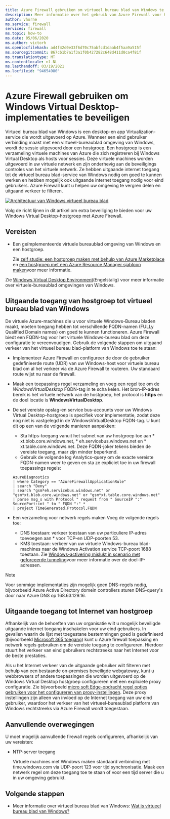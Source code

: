 ```yaml
---
title: Azure Firewall gebruiken om virtueel bureau blad van Windows te beveiligen
description: Meer informatie over het gebruik van Azure Firewall voor het beveiligen van Windows Virtual Desktop-implementaties
author: vhorne
ms.service: firewall
services: firewall
ms.topic: how-to
ms.date: 05/06/2020
ms.author: victorh
ms.openlocfilehash: ad4f42d0e33f6d70c75abfcd1daab4f5aa9a515f
ms.sourcegitcommit: 867cb1b7a1f3a1f0b427282c648d411d0ca4f81f
ms.translationtype: MT
ms.contentlocale: nl-NL
ms.lasthandoff: 03/19/2021
ms.locfileid: "94654980"
---
```

# <a name="use-azure-firewall-to-protect-window-virtual-desktop-deployments"></a>Azure Firewall gebruiken om Windows Virtual Desktop-implementaties te beveiligen

Virtueel bureau blad van Windows is een desktop-en app Virtualization-service die wordt uitgevoerd op Azure. Wanneer een eind gebruiker verbinding maakt met een virtueel-bureaublad omgeving van Windows, wordt de sessie uitgevoerd door een hostgroep. Een hostgroep is een verzameling virtuele machines van Azure die zich registreren bij Windows Virtual Desktop als hosts voor sessies. Deze virtuele machines worden uitgevoerd in uw virtuele netwerk en zijn onderhevig aan de beveiligings controles van het virtuele netwerk. Ze hebben uitgaande internet toegang tot de virtueel bureau blad-service van Windows nodig om goed te kunnen werken en hebben mogelijk ook uitgaande internet toegang nodig voor eind gebruikers. Azure Firewall kunt u helpen uw omgeving te vergren delen en uitgaand verkeer te filteren.

[![Architectuur ](media/protect-windows-virtual-desktop/windows-virtual-desktop-architecture-diagram.png) van Windows virtueel bureau blad](media/protect-windows-virtual-desktop/windows-virtual-desktop-architecture-diagram.png#lightbox)

Volg de richt lijnen in dit artikel om extra beveiliging te bieden voor uw Windows Virtual Desktop-hostgroep met Azure Firewall.

## <a name="prerequisites"></a>Vereisten


 - Een geïmplementeerde virtuele bureaublad omgeving van Windows en een hostgroep.

   Zie [zelf studie: een hostgroep maken met behulp van Azure Marketplace](../virtual-desktop/create-host-pools-azure-marketplace.md) en [een hostgroep met een Azure Resource Manager sjabloon maken](../virtual-desktop/virtual-desktop-fall-2019/create-host-pools-arm-template.md)voor meer informatie.

Zie [Windows Virtual Desktop Environment](../virtual-desktop/environment-setup.md)(Engelstalig) voor meer informatie over virtuele-bureaublad omgevingen van Windows.

## <a name="host-pool-outbound-access-to-windows-virtual-desktop"></a>Uitgaande toegang van hostgroep tot virtueel bureau blad van Windows

De virtuele Azure-machines die u voor virtuele Windows-Bureau bladen maakt, moeten toegang hebben tot verschillende FQDN-namen (FULLy Qualified Domain names) om goed te kunnen functioneren. Azure Firewall biedt een FQDN-tag voor het virtuele Windows-bureau blad om deze configuratie te vereenvoudigen. Gebruik de volgende stappen om uitgaand verkeer van het virtueel bureau blad-platform van Windows toe te staan:

- Implementeer Azure Firewall en configureer de door de gebruiker gedefinieerde route (UDR) van uw Windows-host voor virtuele bureau blad om al het verkeer via de Azure Firewall te routeren. Uw standaard route wijst nu naar de firewall.
- Maak een toepassings regel verzameling en voeg een regel toe om de *WindowsVirtualDesktop* FQDN-tag in te scha kelen. Het bron-IP-adres bereik is het virtuele netwerk van de hostgroep, het protocol is **https** en de doel locatie is **WindowsVirtualDesktop**.

- De set vereiste opslag-en service bus-accounts voor uw Windows Virtual Desktop-hostgroep is specifiek voor implementatie, zodat deze nog niet is vastgelegd in de WindowsVirtualDesktop FQDN-tag. U kunt dit op een van de volgende manieren aanpakken:

   - Sta https-toegang vanuit het subnet van uw hostgroep toe aan * xt.blob.core.windows.net, * eh.servicebus.windows.net en * xt.table.core.windows.net. Deze FQDN-joker tekens bieden de vereiste toegang, maar zijn minder beperkend.
   - Gebruik de volgende log Analytics-query om de exacte vereiste FQDN-namen weer te geven en sta ze expliciet toe in uw firewall toepassings regels:
   ```
   AzureDiagnostics
   | where Category == "AzureFirewallApplicationRule"
   | search "Deny"
   | search "gsm*eh.servicebus.windows.net" or "gsm*xt.blob.core.windows.net" or "gsm*xt.table.core.windows.net"
   | parse msg_s with Protocol " request from " SourceIP ":" SourcePort:int " to " FQDN ":" *
   | project TimeGenerated,Protocol,FQDN
   ```

- Een verzameling voor netwerk regels maken Voeg de volgende regels toe:

   - DNS toestaan: verkeer toestaan van uw particuliere IP-adres toevoegen aan * voor TCP-en UDP-poorten 53.
   - KMS toestaan: verkeer van uw virtuele Windows-bureau blad-machines naar de Windows Activation service TCP-poort 1688 toestaan. Zie [Windows-activering mislukt in scenario met geforceerde tunneling](../virtual-machines/troubleshooting/custom-routes-enable-kms-activation.md#solution)voor meer informatie over de doel-IP-adressen.

> [!NOTE]
> Voor sommige implementaties zijn mogelijk geen DNS-regels nodig, bijvoorbeeld Azure Active Directory domein controllers sturen DNS-query's door naar Azure DNS op 168.63.129.16.

## <a name="host-pool-outbound-access-to-the-internet"></a>Uitgaande toegang tot Internet van hostgroep

Afhankelijk van de behoeften van uw organisatie wilt u mogelijk beveiligde uitgaande internet toegang inschakelen voor uw eind gebruikers. In gevallen waarin de lijst met toegestane bestemmingen goed is gedefinieerd (bijvoorbeeld [Microsoft 365 toegang](/microsoft-365/enterprise/microsoft-365-ip-web-service)) kunt u Azure firewall toepassing en netwerk regels gebruiken om de vereiste toegang te configureren. Hierdoor stuurt het verkeer van eind gebruikers rechtstreeks naar het Internet voor de beste prestaties.

Als u het Internet verkeer van de uitgaande gebruiker wilt filteren met behulp van een bestaande on-premises beveiligde webgateway, kunt u webbrowsers of andere toepassingen die worden uitgevoerd op de Windows Virtual Desktop hostgroep configureren met een expliciete proxy configuratie. Zie bijvoorbeeld [micro soft Edge-opdracht regel opties gebruiken voor het configureren van proxy-instellingen](/deployedge/edge-learnmore-cmdline-options-proxy-settings). Deze proxy instellingen zijn alleen van invloed op de Internet toegang van uw eind gebruiker, waardoor het verkeer van het virtueel-bureaublad platform van Windows rechtstreeks via Azure Firewall wordt toegestaan.

## <a name="additional-considerations"></a>Aanvullende overwegingen

U moet mogelijk aanvullende firewall regels configureren, afhankelijk van uw vereisten:

- NTP-server toegang

   Virtuele machines met Windows maken standaard verbinding met time.windows.com via UDP-poort 123 voor tijd synchronisatie. Maak een netwerk regel om deze toegang toe te staan of voor een tijd server die u in uw omgeving gebruikt.


## <a name="next-steps"></a>Volgende stappen

- Meer informatie over virtueel bureau blad van Windows: [Wat is virtueel bureau blad van Windows?](../virtual-desktop/overview.md)
